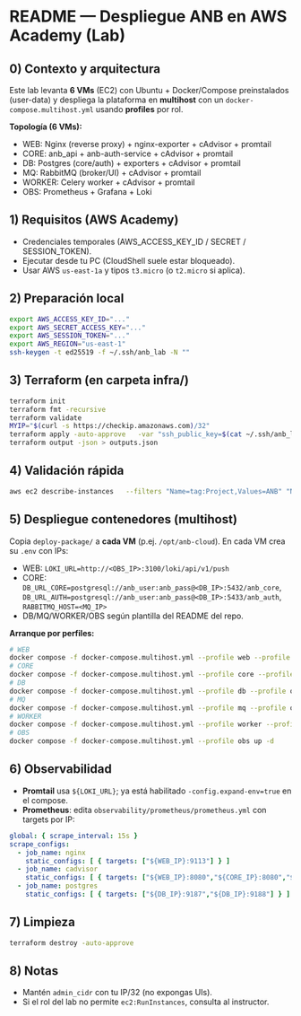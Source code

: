 # README — Despliegue ANB en AWS Academy (Lab)

## 0) Contexto y arquitectura
Este lab levanta **6 VMs** (EC2) con Ubuntu + Docker/Compose preinstalados (user-data) y despliega la plataforma en **multihost** con un `docker-compose.multihost.yml` usando **profiles** por rol.

**Topología (6 VMs):**
- WEB: Nginx (reverse proxy) + nginx-exporter + cAdvisor + promtail
- CORE: anb_api + anb-auth-service + cAdvisor + promtail
- DB: Postgres (core/auth) + exporters + cAdvisor + promtail
- MQ: RabbitMQ (broker/UI) + cAdvisor + promtail
- WORKER: Celery worker + cAdvisor + promtail
- OBS: Prometheus + Grafana + Loki

## 1) Requisitos (AWS Academy)
- Credenciales temporales (AWS_ACCESS_KEY_ID / SECRET / SESSION_TOKEN).
- Ejecutar desde tu PC (CloudShell suele estar bloqueado).
- Usar AWS `us-east-1a` y tipos `t3.micro` (o `t2.micro` si aplica).

## 2) Preparación local
```bash
export AWS_ACCESS_KEY_ID="..."
export AWS_SECRET_ACCESS_KEY="..."
export AWS_SESSION_TOKEN="..."
export AWS_REGION="us-east-1"
ssh-keygen -t ed25519 -f ~/.ssh/anb_lab -N ""
```

## 3) Terraform (en carpeta infra/)
```bash
terraform init
terraform fmt -recursive
terraform validate
MYIP="$(curl -s https://checkip.amazonaws.com)/32"
terraform apply -auto-approve   -var "ssh_public_key=$(cat ~/.ssh/anb_lab.pub)"   -var "admin_cidr=${MYIP}"   -var "az_name=us-east-1a"   -var "instance_type_web=t3.micro"   -var "instance_type_core=t3.micro"   -var "instance_type_db=t3.micro"   -var "instance_type_mq=t3.micro"   -var "instance_type_worker=t3.micro"   -var "instance_type_obs=t3.micro"
terraform output -json > outputs.json
```

## 4) Validación rápida
```bash
aws ec2 describe-instances   --filters "Name=tag:Project,Values=ANB" "Name=instance-state-name,Values=running"   --query 'Reservations[].Instances[].{Name:Tags[?Key==`Name`]|[0].Value,PublicIP:PublicIpAddress}' --output table
```

## 5) Despliegue contenedores (multihost)
Copia `deploy-package/` a **cada VM** (p.ej. `/opt/anb-cloud`). En cada VM crea su `.env` con IPs:
- WEB: `LOKI_URL=http://<OBS_IP>:3100/loki/api/v1/push`
- CORE: `DB_URL_CORE=postgresql://anb_user:anb_pass@<DB_IP>:5432/anb_core`, `DB_URL_AUTH=postgresql://anb_user:anb_pass@<DB_IP>:5433/anb_auth`, `RABBITMQ_HOST=<MQ_IP>`
- DB/MQ/WORKER/OBS según plantilla del README del repo.

**Arranque por perfiles:**
```bash
# WEB
docker compose -f docker-compose.multihost.yml --profile web --profile obs-agent --profile obs-agent-web up -d
# CORE
docker compose -f docker-compose.multihost.yml --profile core --profile obs-agent up -d
# DB
docker compose -f docker-compose.multihost.yml --profile db --profile obs-agent --profile obs-agent-db up -d
# MQ
docker compose -f docker-compose.multihost.yml --profile mq --profile obs-agent up -d
# WORKER
docker compose -f docker-compose.multihost.yml --profile worker --profile obs-agent up -d
# OBS
docker compose -f docker-compose.multihost.yml --profile obs up -d
```

## 6) Observabilidad
- **Promtail** usa `${LOKI_URL}`; ya está habilitado `-config.expand-env=true` en el compose.
- **Prometheus**: edita `observability/prometheus/prometheus.yml` con targets por IP:
```yaml
global: { scrape_interval: 15s }
scrape_configs:
  - job_name: nginx
    static_configs: [ { targets: ["${WEB_IP}:9113"] } ]
  - job_name: cadvisor
    static_configs: [ { targets: ["${WEB_IP}:8080","${CORE_IP}:8080","${DB_IP}:8080","${MQ_IP}:8080","${WORKER_IP}:8080"] } ]
  - job_name: postgres
    static_configs: [ { targets: ["${DB_IP}:9187","${DB_IP}:9188"] } ]
```

## 7) Limpieza
```bash
terraform destroy -auto-approve
```

## 8) Notas
- Mantén `admin_cidr` con tu IP/32 (no expongas UIs).
- Si el rol del lab no permite `ec2:RunInstances`, consulta al instructor.
